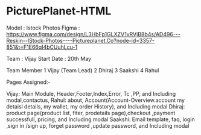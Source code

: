 # PicturePlanet-HTML
Model : Istock Photos
Figma : https://www.figma.com/design/L3HbFp1GLXZV1vRVjB8b4s/AD496---Reskin--IStock-Photos----Pictureplanet.Co?node-id=3357-851&t=F1E66qI4bCUuhLcu-1

Team : Vijay
Start Date : 20th May


Team Member 
1 Vijay (Team Lead)
2 Dhiraj
3 Saakshi
4 Rahul

Pages Assigned:-

Vijay: Main Module, Header,Footer,Index,Error, Tc ,PP, and Including modal,contactus,
Rahul: about, Account(Account-Overview.account my detaisl details, my wallet, my order History), and Including modal
Dhiraj: product page(product list, fiter, prodetails page),checkout ,payment successfull, pricing, and Including modal
Saakshi: Email template, faq, login ,sign in /sign up, forget password ,update password, and Including modal

